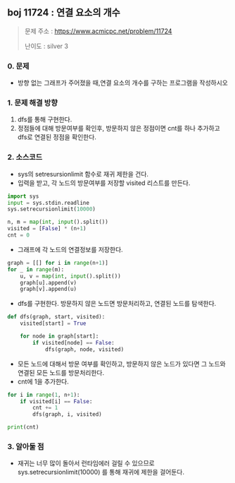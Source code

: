 ## boj 11724 : 연결 요소의 개수
> 문제 주소 : https://www.acmicpc.net/problem/11724
>
> 난이도 : silver 3

### 0. 문제
- 방향 없는 그래프가 주어졌을 때,연결 요소의 개수를 구하는 프로그램을 작성하시오

### 1. 문제 해결 방향
1. dfs를 통해 구현한다.
2. 정점들에 대해 방문여부를 확인후, 방문하지 않은 정점이면 cnt를 하나 추가하고 dfs로 연결된 정점을 확인한다.

### 2. 소스코드
- sys의 setresursionlimit 함수로 재귀 제한을 건다.
- 입력을 받고, 각 노드의 방문여부를 저장할 visited 리스트를 만든다.
```python
import sys
input = sys.stdin.readline
sys.setrecursionlimit(10000)

n, m = map(int, input().split())
visited = [False] * (n+1)
cnt = 0
```
- 그래프에 각 노드의 연결정보를 저장한다.
```python
graph = [[] for i in range(n+1)]
for _ in range(m):
    u, v = map(int, input().split())
    graph[u].append(v)
    graph[v].append(u)
```
- dfs를 구현한다. 방문하지 않은 노드면 방문처리하고, 연결된 노드를 탐색한다.
```python
def dfs(graph, start, visited):
    visited[start] = True

    for node in graph[start]:
        if visited[node] == False:
            dfs(graph, node, visited)
```
- 모든 노드에 대해서 방문 여부를 확인하고, 방문하지 않은 노드가 있다면 그 노드와 연결된 모든 노드를 방문처리한다.
- cnt에 1을 추가한다.
```python
for i in range(1, n+1):
    if visited[i] == False:
        cnt += 1
        dfs(graph, i, visited)

print(cnt)
```

### 3. 알아둘 점
- 재귀는 너무 많이 돌아서 런타임에러 걸릴 수 있으므로 sys.setrecursionlimit(10000) 를 통해 재귀에 제한을 걸어둔다.
